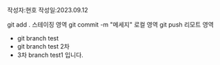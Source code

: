 작성자:현호
작성일:2023.09.12

git add . 스테이징 영역
git commit -m "메세지" 로컬 영역
git push 리모트 영역

- git branch test
- git branch test 2차
- 3차 branch test1 입니다.

